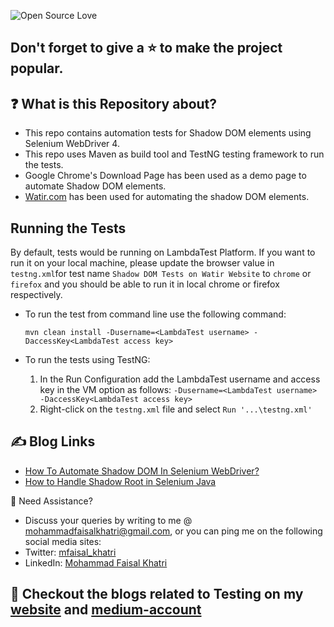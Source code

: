 ![Open Source Love](https://badges.frapsoft.com/os/v1/open-source.svg?v=103)

## Don't forget to give a :star: to make the project popular.

## :question: What is this Repository about?

- This repo contains automation tests for Shadow DOM elements using Selenium WebDriver 4.
- This repo uses Maven as build tool and TestNG testing framework to run the tests.
- Google Chrome's Download Page has been used as a demo page to automate Shadow DOM elements.
- [Watir.com][watirwebsite]  has been used for automating the shadow DOM elements.

## Running the Tests

By default, tests would be running on LambdaTest Platform.
If you want to run it on your local machine, please update the browser value in `testng.xml`for test name
`Shadow DOM Tests on Watir Website` to
`chrome` or `firefox` and you should be able to run it in local chrome or firefox respectively.

- To run the test from command line use the following command:

  `mvn clean install -Dusername=<LambdaTest username> -DaccessKey<LambdaTest access key>`

- To run the tests using TestNG:
    1. In the Run Configuration add the LambdaTest username and access key in the VM option as follows:
       `-Dusername=<LambdaTest username> -DaccessKey<LambdaTest access key>`
    2. Right-click on the `testng.xml` file and select `Run '...\testng.xml'`

## :writing_hand: Blog Links

- [How To Automate Shadow DOM In Selenium WebDriver?](https://medium.com/@iamfaisalkhatri/how-to-automate-shadow-dom-in-selenium-webdriver-lambdatest-blog-3884698b995)
- [How to Handle Shadow Root in Selenium Java](https://www.lambdatest.com/blog/shadow-root-in-selenium-java/)

🧬 Need Assistance?

- Discuss your queries by writing to me @ [mohammadfaisalkhatri@gmail.com][mail], or you can ping me on the following
  social media sites:
- Twitter: [mfaisal_khatri][twitter]
- LinkedIn: [Mohammad Faisal Khatri][linkedin]

## :thought_balloon: Checkout the blogs related to Testing on my [website][] and [medium-account][medium]

[mail]: mohammadfaisalkhatri@gmail.com

[linkedin]: https://www.linkedin.com/in/faisalkhatri/

[twitter]: https://twitter.com/mfaisal_khatri

[lambdawebsite]:https://www.lambdatest.com/

[the-internet]: http://the-internet.herokuapp.com/

[website]: https://mfaisalkhatri.github.io

[medium]: https://medium.com/@iamfaisalkhatri

[watirwebsite]: http://watir.com/examples/shadow_dom.html